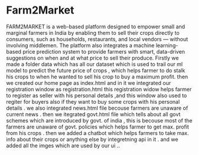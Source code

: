 # Farm2Market
FARM2MARKET is a web-based platform designed to empower small and marginal farmers in India by enabling them to sell their crops directly to consumers, such as households, restaurants, and local vendors — without involving middlemen. The platform also integrates a machine learning-based price prediction system to provide farmers with smart, data-driven suggestions on when and at what price to sell their produce.
Firstly we made a folder data which has all our dataset which is used to trail our ml model to predict the future price of crops , which helps farmer to do stalk his crops to when he wanted to sell his crop to buy a maximum profit.
then we created  our home page as index.html and in it we integrated our registration window as registration.html this registration widow helps farmer to register as seller with his personal details ,and this window also used to regiter for buyers also if they want to buy some crops with his personal details .
we also integrated news.html file becouse farmers are unaware of current news .
then we itegrated govt.html file which tells about all govt schemes which are introduced by govt. of india , this is becouse most of the farmers are unaware of govt. policies which helps farmer to get max. profit from his crops .
then we added a chatbot which helps farmers to take max. info about their crops or anything else by integretning api in it .
and we added all the imges which are used by our ui .. 
